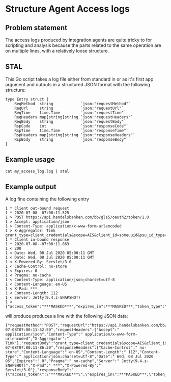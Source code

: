 # Structure Agent Access logs

## Problem statement

The access logs produced by integration agents are quite tricky to for scripting and analysis because the parts related to the same operation are on multiple lines, with a relatively loose structure.

## STAL

This Go script takes a log file either from standard in or as it's first app argument and outputs in a structured JSON format with the following structure:
```
type Entry struct {
	ReqMethod  string            `json:"requestMethod"`
	ReqUrl     string            `json:"requestUrl"`
	ReqTime    time.Time         `json:"requestTime"`
	ReqHeaders map[string]string `json:"requestHeaders"`
	ReqBody    string            `json:"requestBody"`
	RspCode    int               `json:"responseCode"`
	RspTime    time.Time         `json:"responseTime"`
	RspHeaders map[string]string `json:"responseHeaders"`
	RspBody    string            `json:"responseBody"`
}
```

## Example usage

`cat my_access_log.log | stal`

## Example output
A log fine containing the following entry
```
1 * Client out-bound request
1 * 2020-07-08--07:00:11.525
1 > POST https://api.handelsbanken.com/bb/gls5/oauth2/token/1.0
1 > Accept: application/json
1 > Content-Type: application/x-www-form-urlencoded
1 > X-Aggregator: Tink
grant_type=client_credentials&scope=AIS&client_id=someuuid&psu_id_type=1
1 * Client in-bound response
1 * 2020-07-08--07:00:11.863
1 < 200
1 < Date: Wed, 08 Jul 2020 05:00:11 GMT
1 < Date: Wed, 08 Jul 2020 05:00:11 GMT
1 < X-Powered-By: Servlet/3.0
1 < Cache-Control: no-store
1 < Expires: 0
1 < Pragma: no-cache
1 < Content-Type: application/json;charset=utf-8
1 < Content-Language: en-US
1 < X-Pad: ***
1 < Content-Length: 112
1 < Server: Jetty(9.4.z-SNAPSHOT)
1 < 
{"access_token":"***MASKED***","expires_in":***MASKED***,"token_type":"***MASKED***"}
```
will produce produces a line with the following JSON data:
```
{"requestMethod":"POST","requestUrl":"https://api.handelsbanken.com/bb/gls5/oauth2/token/1.0","requestTime":"2020-07-08T07:00:11-52:50","requestHeaders":{"Accept":" application/json","Content-Type":" application/x-www-form-urlencoded","X-Aggregator":" Tink"},"requestBody":"grant_type=client_credentials&scope=AIS&client_id=someuuid&psu_id_type=1","responseCode":200,"responseTime":"2020-07-08T07:00:11-86:30","responseHeaders":{"Cache-Control":" no-store","Content-Language":" en-US","Content-Length":" 112","Content-Type":" application/json;charset=utf-8","Date":" Wed, 08 Jul 2020 05","Expires":" 0","Pragma":" no-cache","Server":" Jetty(9.4.z-SNAPSHOT)","X-Pad":" ***","X-Powered-By":" Servlet/3.0"},"responseBody":"{\"access_token\":\"***MASKED***\",\"expires_in\":***MASKED***,\"token_type\":\"***MASKED***\"}"}
```
